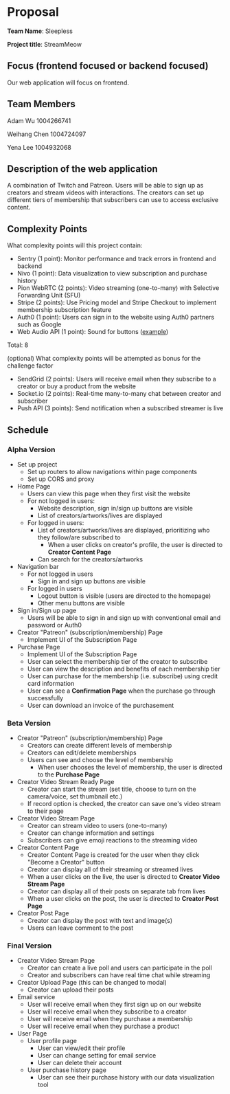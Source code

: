 # Proposal

**Team Name**: Sleepless

**Project title**: StreamMeow

## Focus (frontend focused or backend focused)

Our web application will focus on frontend.

## Team Members

Adam Wu 1004266741

Weihang Chen 1004724097

Yena Lee 1004932068

## Description of the web application

A combination of Twitch and Patreon. Users will be able to sign up as creators and stream videos with interactions. The creators can set up different tiers of membership that subscribers can use to access exclusive content.

## Complexity Points

What complexity points will this project contain:

- Sentry (1 point): Monitor performance and track errors in frontend and backend
- Nivo (1 point): Data visualization to view subscription and purchase history
- Pion WebRTC (2 points): Video streaming (one-to-many) with Selective Forwarding Unit (SFU)
- Stripe (2 points): Use Pricing model and Stripe Checkout to implement membership subscription feature
- Auth0 (1 point): Users can sign in to the website using Auth0 partners such as Google
- Web Audio API (1 point): Sound for buttons ([example](https://css-tricks.com/form-validation-web-audio/))

Total: 8

(optional) What complexity points will be attempted as bonus for the challenge factor

- SendGrid (2 points): Users will receive email when they subscribe to a creator or buy a product from the website
- Socket.io (2 points): Real-time many-to-many chat between creator and subscriber
- Push API (3 points): Send notification when a subscribed streamer is live

## Schedule

### Alpha Version

- Set up project
  - Set up routers to allow navigations within page components
  - Set up CORS and proxy
- Home Page
  - Users can view this page when they first visit the website
  - For not logged in users:
    - Website description, sign in/sign up buttons are visible
    - List of creators/artworks/lives are displayed
  - For logged in users:
    - List of creators/artworks/lives are displayed, prioritizing who they follow/are subscribed to
      - When a user clicks on creator's profile, the user is directed to **Creator Content Page**
    - Can search for the creators/artworks
- Navigation bar
  - For not logged in users
    - Sign in and sign up buttons are visible
  - For logged in users
    - Logout button is visible (users are directed to the homepage)
    - Other menu buttons are visible
- Sign in/Sign up page
  - Users will be able to sign in and sign up with conventional email and password or Auth0
- Creator "Patreon" (subscription/membership) Page
  - Implement UI of the Subscription Page
- Purchase Page
  - Implement UI of the Subscription Page
  - User can select the membership tier of the creator to subscribe
  - User can view the description and benefits of each membership tier
  - User can purchase for the membership (i.e. subscribe) using credit card information
  - User can see a **Confirmation Page** when the purchase go through successfully
  - User can download an invoice of the purchasement

### Beta Version

- Creator "Patreon" (subscription/membership) Page
  - Creators can create different levels of membership
  - Creators can edit/delete memberships
  - Users can see and choose the level of membership
    - When user chooses the level of membership, the user is directed to the **Purchase Page**
- Creator Video Stream Ready Page
  - Creator can start the stream (set title, choose to turn on the camera/voice, set thumbnail etc.)
  - If record option is checked, the creator can save one's video stream to their page
- Creator Video Stream Page
  - Creator can stream video to users (one-to-many)
  - Creator can change information and settings
  - Subscribers can give emoji reactions to the streaming video
- Creator Content Page
  - Creator Content Page is created for the user when they click "Become a Creator" button
  - Creator can display all of their streaming or streamed lives
  - When a user clicks on the live, the user is directed to **Creator Video Stream Page**
  - Creator can display all of their posts on separate tab from lives
  - When a user clicks on the post, the user is directed to **Creator Post Page**
- Creator Post Page
  - Creator can display the post with text and image(s)
  - Users can leave comment to the post

### Final Version

- Creator Video Stream Page
  - Creator can create a live poll and users can participate in the poll
  - Creator and subscribers can have real time chat while streaming
- Creator Upload Page (this can be changed to modal)
  - Creator can upload their posts
- Email service
  - User will receive email when they first sign up on our website
  - User will receive email when they subscribe to a creator
  - User will receive email when they purchase a membership
  - User will receive email when they purchase a product
- User Page
  - User profile page
    - User can view/edit their profile
    - User can change setting for email service
    - User can delete their account
  - User purchase history page
    - User can see their purchase history with our data visualization tool
